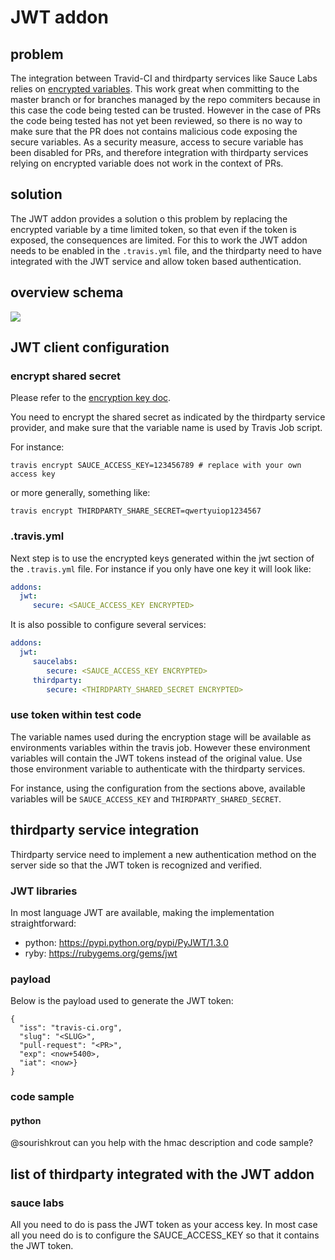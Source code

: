 # JWT addon

## problem

The integration between Travid-CI and thirdparty services like Sauce Labs relies on [encrypted variables](http://docs.travis-ci.com/user/environment-variables/#Encrypted-Variables). This work great when committing to the master branch or for branches managed by the repo commiters because in this case the code being tested can be trusted. However in the case of PRs the code being tested has not yet been reviewed, so there is no way to make sure that the PR does not contains malicious code exposing the secure variables. As a security measure, access to secure variable has been disabled for PRs, and therefore integration with thirdparty services relying on encrypted variable does not work in the context of PRs.

## solution

The JWT addon provides a solution o this problem by replacing the encrypted variable by a time limited token, so that even if the token is exposed, the consequences are limited. For this to work the JWT addon needs to be enabled in the `.travis.yml` file, and the thirdparty need to have integrated with the JWT service and allow token based authentication.

## overview schema

<img src="http://sebv.github.io/jwt-doc/travis_jwt.svg">

## JWT client configuration

### encrypt shared secret

Please refer to the [encryption key doc](http://docs.travis-ci.com/user/encryption-keys/).

You need to encrypt the shared secret as indicated by the thirdparty service provider, and
make sure that the variable name is used by Travis Job script.

For instance:

```
travis encrypt SAUCE_ACCESS_KEY=123456789 # replace with your own access key
```

or more generally, something like:

```
travis encrypt THIRDPARTY_SHARE_SECRET=qwertyuiop1234567
```

### .travis.yml

Next step is to use the encrypted keys generated within the jwt section of the `.travis.yml` file. For instance if you only have one key it will look like:

```yml
addons:
  jwt:
     secure: <SAUCE_ACCESS_KEY ENCRYPTED>
```

It is also possible to configure several services:

```yml
addons:
  jwt:
     saucelabs:
        secure: <SAUCE_ACCESS_KEY ENCRYPTED>
     thirdparty:
        secure: <THIRDPARTY_SHARED_SECRET ENCRYPTED>
```

### use token within test code

The variable names used during the encryption stage will be available as environments variables within the travis job. However these environment variables will contain the JWT tokens instead of the original value. Use those environment variable to authenticate with the thirdparty services.

For instance, using the configuration from the sections above, available variables will be `SAUCE_ACCESS_KEY` and `THIRDPARTY_SHARED_SECRET`.


## thirdparty service integration

Thirdparty service need to implement a new authentication method on the server side so that the JWT token is recognized and verified.

### JWT libraries

In most language JWT are available, making the implementation straightforward:

- python: https://pypi.python.org/pypi/PyJWT/1.3.0
- ryby: https://rubygems.org/gems/jwt

### payload

Below is the payload used to generate the JWT token:
```
{
  "iss": "travis-ci.org",
  "slug": "<SLUG>",
  "pull-request": "<PR>",
  "exp": <now+5400>,
  "iat": <now>}
}
```

### code sample 

#### python

@sourishkrout can you help with the hmac description and code sample?

## list of thirdparty integrated with the JWT addon

### sauce labs

All you need to do is pass the JWT token as your access key. In most case all you need do is to configure the SAUCE_ACCESS_KEY so that it contains the JWT token.

